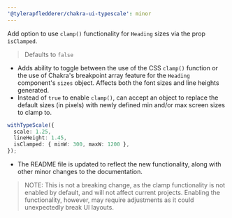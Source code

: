 ```yaml
---
'@tylerapfledderer/chakra-ui-typescale': minor
---
```


Add option to use `clamp()` functionality for `Heading` sizes via the prop `isClamped`.

> Defaults to `false`

- Adds ability to toggle between the use of the CSS `clamp()` function or the use of Chakra's breakpoint array feature for the `Heading` component's `sizes` object. Affects both the font sizes and line heights generated.
- Instead of `true` to enable `clamp()`, can accept an object to replace the default sizes (in pixels) with newly defined min and/or max screen sizes to clamp to.

```ts
withTypeScale({
  scale: 1.25,
  lineHeight: 1.45,
  isClamped: { minW: 300, maxW: 1200 },
});
```

- The README file is updated to reflect the new functionality, along with other minor changes to the documentation.

> NOTE: This is not a breaking change, as the clamp functionality is not enabled by default, and will not affect current projects. Enabling the functionality, however, may require adjustments as it could unexpectedly break UI layouts.
